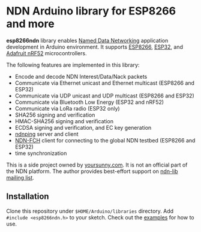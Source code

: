 # NDN Arduino library for ESP8266 and more

**esp8266ndn** library enables [Named Data Networking](https://named-data.net/) application development in Arduino environment. It supports [ESP8266](https://github.com/esp8266/Arduino), [ESP32](https://github.com/espressif/arduino-esp32), and [Adafruit nRF52](https://github.com/adafruit/Adafruit_nRF52_Arduino) microcontrollers.

The following features are implemented in this library:

* Encode and decode NDN Interest/Data/Nack packets
* Communicate via Ethernet unicast and Ethernet multicast (ESP8266 and ESP32)
* Communicate via UDP unicast and UDP multicast (ESP8266 and ESP32)
* Communicate via Bluetooth Low Energy (ESP32 and nRF52)
* Communicate via LoRa radio (ESP32 only)
* SHA256 signing and verification
* HMAC-SHA256 signing and verification
* ECDSA signing and verification, and EC key generation
* [ndnping](https://github.com/named-data/ndn-tools/tree/master/tools/ping) server and client
* [NDN-FCH](https://github.com/named-data/NDN-FCH) client for connecting to the global NDN testbed (ESP8266 and ESP32)
* time synchronization

This is a side project owned by [yoursunny.com](https://yoursunny.com). It is not an official part of the NDN platform. The author provides best-effort support on [ndn-lib mailing list](https://www.lists.cs.ucla.edu/mailman/listinfo/ndn-lib).

## Installation

Clone this repository under `$HOME/Arduino/libraries` directory.
Add `#include <esp8266ndn.h>` to your sketch.
Check out the [examples](examples/) for how to use.
